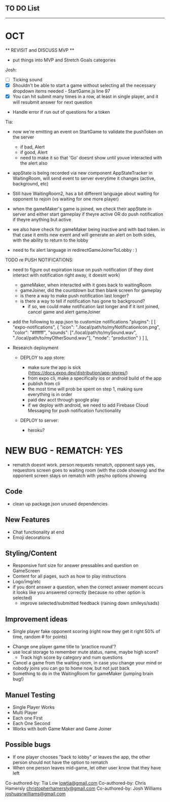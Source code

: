 ## TO DO List
***************************
# OCT

** REVISIT and DISCUSS MVP **
- put things into MVP and Stretch Goals categories

Josh:  
- [ ] Ticking sound  
- [x] Shouldn't be able to start a game without selecting all the necessary dropdown items needed - StartGame.js line 97
- [x] You can hit submit many times in a row, at least in single player, and it will resubmit answer for next question
- Handle error if run out of questions for a token

Tia:
- now we're emitting an event on StartGame to validate the pushToken on the server
  - if bad, Alert
  - if good, Alert
  - need to make it so that 'Go' doesnt show until youve interacted with the alert also

- appState is being recorded via new component AppStateTracker in WaitingRoom, will send event to server everytime it changes (active, background, etc) 

- Still have WaitingRoom2, has a bit different language about waiting for opponent to rejoin (vs waiting for one more player)

- when the gameMaker's game is joined, we check their appState in server and either start gameplay if theyre active OR do push notification if theyre anything but active

- we also have check for gameMaker being inactive and with bad token. in that case it emits new event and will generate an alert on both sides, with the ability to return to the lobby 

- need to fix alert language in redirectGameJoinerToLobby   : )



TODO re PUSH NOTIFICATIONS:

- need to figure out expiration issue on push notification (if they dont interact with notification right away, it doesnt work)
  - gameMaker, when interacted with it goes back to waitingRoom
  - gameJoiner, did the countdown but then blank screen for gameplay 
  - is there a way to make push notification last longer?
  - is there a way to tell if notification has gone to background?
    - if so, we could make notification last longer and if it isnt joined, cancel game and alert gameJoiner


- add the following to app.json to customize notifications
    "plugins": [
      [
        "expo-notifications",
        {
          "icon": "./local/path/to/myNotificationIcon.png",
          "color": "#ffffff",
          "sounds": ["./local/path/to/mySound.wav", "./local/path/to/myOtherSound.wav"],
          "mode": "production"
        }
      ]
    ],

- Research deployment 
  - DEPLOY to app store:
    - make sure the app is sick (https://docs.expo.dev/distribution/app-stores/)
    - from expo cli, make a specifically ios or android build of the app
    - publish from cli
    - the most time will prob be spent on step 1, making sure everything is in order
    - paid dev acct through google play
    - if we deploy with android, we need to add Firebase Cloud Messaging for push notification functionality

  - DEPLOY to server:
    - heroku?

# NEW BUG - REMATCH: YES
- rematch doesnt work. person requests rematch, opponent says yes, requestors screen goes to waiting room (with the code showing) and the opponent screen stays on rematch with yes/no options showing



## Code
- clean up package.json unused dependencies

## New Features
* Chat functionality at end
* Emoji decorations 

## Styling/Content
- Responsive font size for answer pressables and question on GameScreen
- Content for all pages, such as how to play instructions 
- Logo/img/etc
- if you dont answer a question, when the correct answer moment occurs it looks like you answered correctly (because no other option is selected)
  - improve selected/submitted feedback (raining down smileys/sads)

## Improvement ideas
* Single player fake opponent scoring (right now they get it right 50% of time, random # for points)
- Change one player game title to 'practice round'?
- use local storage to remember mute status, name, maybe high score? 
  - Track high score by category and num questions
- Cancel a game from the waiting room, in case you change your mind or nobody joins you can go to home now, but not just back
- Something to do in the WaitingRoom for gameMaker (jumping brain bug!)

## Manuel Testing
- Single Player Works
- Multi Player
- Each one First
- Each One Second
- Works with both Game Maker and Game Joiner 

## Possible bugs

- If one player chooses "back to lobby" or leaves the app, the other person should not have the option to rematch
- When one person leaves mid-game, let other user know that they have left









Co-authored-by: Tia Low <lowtia@gmail.com>
Co-authored-by: Chris Hamersly <christopherhamersly@gmail.com>
Co-authored-by: Josh Williams <joshuasrwilliams@gmail.com>
